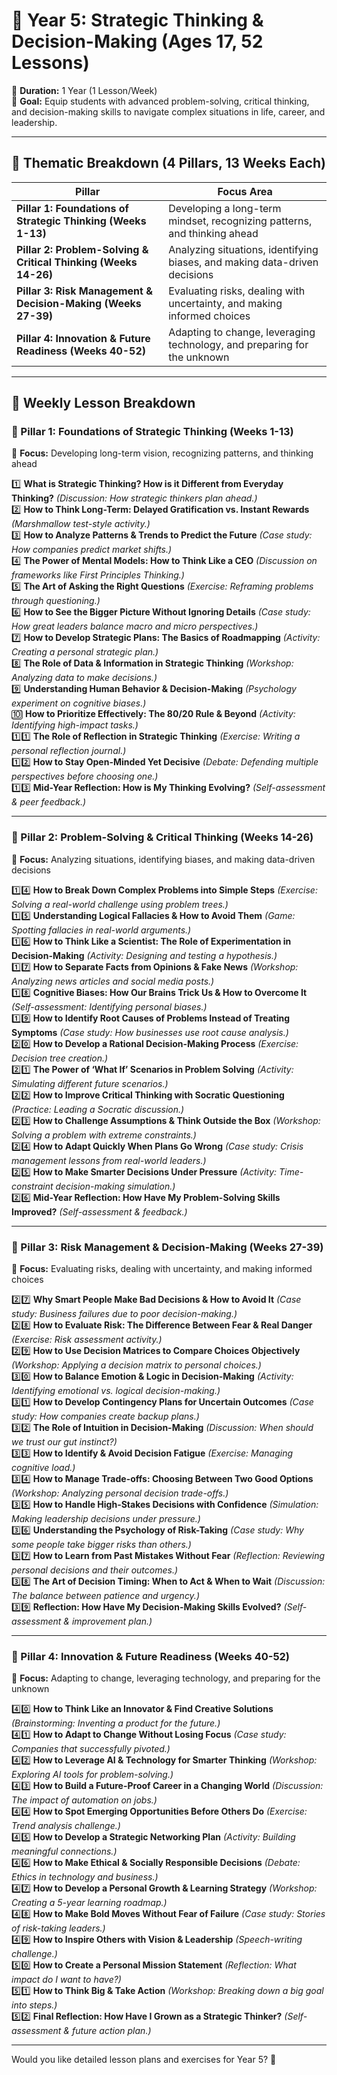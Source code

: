 # **📌 Year 5: Strategic Thinking & Decision-Making (Ages 17, 52 Lessons)**  
📅 **Duration:** 1 Year (1 Lesson/Week)  
🎯 **Goal:** Equip students with advanced problem-solving, critical thinking, and decision-making skills to navigate complex situations in life, career, and leadership.  

---

## **📅 Thematic Breakdown (4 Pillars, 13 Weeks Each)**  

| **Pillar** | **Focus Area** |
|------------|----------------|
| **Pillar 1: Foundations of Strategic Thinking (Weeks 1-13)** | Developing a long-term mindset, recognizing patterns, and thinking ahead |
| **Pillar 2: Problem-Solving & Critical Thinking (Weeks 14-26)** | Analyzing situations, identifying biases, and making data-driven decisions |
| **Pillar 3: Risk Management & Decision-Making (Weeks 27-39)** | Evaluating risks, dealing with uncertainty, and making informed choices |
| **Pillar 4: Innovation & Future Readiness (Weeks 40-52)** | Adapting to change, leveraging technology, and preparing for the unknown |

---

## **📌 Weekly Lesson Breakdown**  

### **🔹 Pillar 1: Foundations of Strategic Thinking (Weeks 1-13)**  
📍 **Focus:** Developing long-term vision, recognizing patterns, and thinking ahead  

1️⃣ **What is Strategic Thinking? How is it Different from Everyday Thinking?** *(Discussion: How strategic thinkers plan ahead.)*  
2️⃣ **How to Think Long-Term: Delayed Gratification vs. Instant Rewards** *(Marshmallow test-style activity.)*  
3️⃣ **How to Analyze Patterns & Trends to Predict the Future** *(Case study: How companies predict market shifts.)*  
4️⃣ **The Power of Mental Models: How to Think Like a CEO** *(Discussion on frameworks like First Principles Thinking.)*  
5️⃣ **The Art of Asking the Right Questions** *(Exercise: Reframing problems through questioning.)*  
6️⃣ **How to See the Bigger Picture Without Ignoring Details** *(Case study: How great leaders balance macro and micro perspectives.)*  
7️⃣ **How to Develop Strategic Plans: The Basics of Roadmapping** *(Activity: Creating a personal strategic plan.)*  
8️⃣ **The Role of Data & Information in Strategic Thinking** *(Workshop: Analyzing data to make decisions.)*  
9️⃣ **Understanding Human Behavior & Decision-Making** *(Psychology experiment on cognitive biases.)*  
🔟 **How to Prioritize Effectively: The 80/20 Rule & Beyond** *(Activity: Identifying high-impact tasks.)*  
1️⃣1️⃣ **The Role of Reflection in Strategic Thinking** *(Exercise: Writing a personal reflection journal.)*  
1️⃣2️⃣ **How to Stay Open-Minded Yet Decisive** *(Debate: Defending multiple perspectives before choosing one.)*  
1️⃣3️⃣ **Mid-Year Reflection: How is My Thinking Evolving?** *(Self-assessment & peer feedback.)*  

---

### **🔹 Pillar 2: Problem-Solving & Critical Thinking (Weeks 14-26)**  
📍 **Focus:** Analyzing situations, identifying biases, and making data-driven decisions  

1️⃣4️⃣ **How to Break Down Complex Problems into Simple Steps** *(Exercise: Solving a real-world challenge using problem trees.)*  
1️⃣5️⃣ **Understanding Logical Fallacies & How to Avoid Them** *(Game: Spotting fallacies in real-world arguments.)*  
1️⃣6️⃣ **How to Think Like a Scientist: The Role of Experimentation in Decision-Making** *(Activity: Designing and testing a hypothesis.)*  
1️⃣7️⃣ **How to Separate Facts from Opinions & Fake News** *(Workshop: Analyzing news articles and social media posts.)*  
1️⃣8️⃣ **Cognitive Biases: How Our Brains Trick Us & How to Overcome It** *(Self-assessment: Identifying personal biases.)*  
1️⃣9️⃣ **How to Identify Root Causes of Problems Instead of Treating Symptoms** *(Case study: How businesses use root cause analysis.)*  
2️⃣0️⃣ **How to Develop a Rational Decision-Making Process** *(Exercise: Decision tree creation.)*  
2️⃣1️⃣ **The Power of ‘What If’ Scenarios in Problem Solving** *(Activity: Simulating different future scenarios.)*  
2️⃣2️⃣ **How to Improve Critical Thinking with Socratic Questioning** *(Practice: Leading a Socratic discussion.)*  
2️⃣3️⃣ **How to Challenge Assumptions & Think Outside the Box** *(Workshop: Solving a problem with extreme constraints.)*  
2️⃣4️⃣ **How to Adapt Quickly When Plans Go Wrong** *(Case study: Crisis management lessons from real-world leaders.)*  
2️⃣5️⃣ **How to Make Smarter Decisions Under Pressure** *(Activity: Time-constraint decision-making simulation.)*  
2️⃣6️⃣ **Mid-Year Reflection: How Have My Problem-Solving Skills Improved?** *(Self-assessment & feedback.)*  

---

### **🔹 Pillar 3: Risk Management & Decision-Making (Weeks 27-39)**  
📍 **Focus:** Evaluating risks, dealing with uncertainty, and making informed choices  

2️⃣7️⃣ **Why Smart People Make Bad Decisions & How to Avoid It** *(Case study: Business failures due to poor decision-making.)*  
2️⃣8️⃣ **How to Evaluate Risk: The Difference Between Fear & Real Danger** *(Exercise: Risk assessment activity.)*  
2️⃣9️⃣ **How to Use Decision Matrices to Compare Choices Objectively** *(Workshop: Applying a decision matrix to personal choices.)*  
3️⃣0️⃣ **How to Balance Emotion & Logic in Decision-Making** *(Activity: Identifying emotional vs. logical decision-making.)*  
3️⃣1️⃣ **How to Develop Contingency Plans for Uncertain Outcomes** *(Case study: How companies create backup plans.)*  
3️⃣2️⃣ **The Role of Intuition in Decision-Making** *(Discussion: When should we trust our gut instinct?)*  
3️⃣3️⃣ **How to Identify & Avoid Decision Fatigue** *(Exercise: Managing cognitive load.)*  
3️⃣4️⃣ **How to Manage Trade-offs: Choosing Between Two Good Options** *(Workshop: Analyzing personal decision trade-offs.)*  
3️⃣5️⃣ **How to Handle High-Stakes Decisions with Confidence** *(Simulation: Making leadership decisions under pressure.)*  
3️⃣6️⃣ **Understanding the Psychology of Risk-Taking** *(Case study: Why some people take bigger risks than others.)*  
3️⃣7️⃣ **How to Learn from Past Mistakes Without Fear** *(Reflection: Reviewing personal decisions and their outcomes.)*  
3️⃣8️⃣ **The Art of Decision Timing: When to Act & When to Wait** *(Discussion: The balance between patience and urgency.)*  
3️⃣9️⃣ **Reflection: How Have My Decision-Making Skills Evolved?** *(Self-assessment & improvement plan.)*  

---

### **🔹 Pillar 4: Innovation & Future Readiness (Weeks 40-52)**  
📍 **Focus:** Adapting to change, leveraging technology, and preparing for the unknown  

4️⃣0️⃣ **How to Think Like an Innovator & Find Creative Solutions** *(Brainstorming: Inventing a product for the future.)*  
4️⃣1️⃣ **How to Adapt to Change Without Losing Focus** *(Case study: Companies that successfully pivoted.)*  
4️⃣2️⃣ **How to Leverage AI & Technology for Smarter Thinking** *(Workshop: Exploring AI tools for problem-solving.)*  
4️⃣3️⃣ **How to Build a Future-Proof Career in a Changing World** *(Discussion: The impact of automation on jobs.)*  
4️⃣4️⃣ **How to Spot Emerging Opportunities Before Others Do** *(Exercise: Trend analysis challenge.)*  
4️⃣5️⃣ **How to Develop a Strategic Networking Plan** *(Activity: Building meaningful connections.)*  
4️⃣6️⃣ **How to Make Ethical & Socially Responsible Decisions** *(Debate: Ethics in technology and business.)*  
4️⃣7️⃣ **How to Develop a Personal Growth & Learning Strategy** *(Workshop: Creating a 5-year learning roadmap.)*  
4️⃣8️⃣ **How to Make Bold Moves Without Fear of Failure** *(Case study: Stories of risk-taking leaders.)*  
4️⃣9️⃣ **How to Inspire Others with Vision & Leadership** *(Speech-writing challenge.)*  
5️⃣0️⃣ **How to Create a Personal Mission Statement** *(Reflection: What impact do I want to have?)*  
5️⃣1️⃣ **How to Think Big & Take Action** *(Workshop: Breaking down a big goal into steps.)*  
5️⃣2️⃣ **Final Reflection: How Have I Grown as a Strategic Thinker?** *(Self-assessment & future action plan.)*  

---

Would you like detailed lesson plans and exercises for Year 5? 🚀